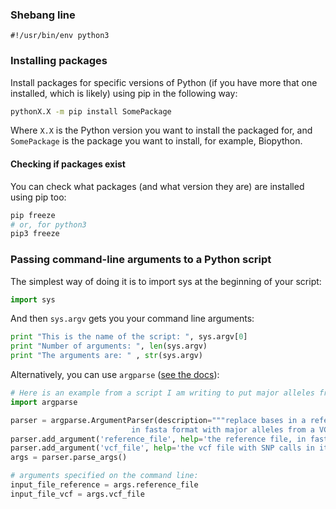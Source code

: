 ### Shebang line
`#!/usr/bin/env python3`

### Installing packages

Install packages for specific versions of Python (if you have more that one installed, which is likely) using pip in the following way:

```sh
pythonX.X -m pip install SomePackage
```

Where `X.X` is the Python version you want to install the packaged for, and `SomePackage` is the package you want to install, for example, Biopython.

#### Checking if packages exist

You can check what packages (and what version they are) are installed using pip too:

```sh
pip freeze
# or, for python3
pip3 freeze
```

### Passing command-line arguments to a Python script

The simplest way of doing it is to import sys at the beginning of your script:

```py
import sys
```

And then `sys.argv` gets you your command line arguments:

```py
print "This is the name of the script: ", sys.argv[0]
print "Number of arguments: ", len(sys.argv)
print "The arguments are: " , str(sys.argv)
```

Alternatively, you can use `argparse` ([see the docs](https://docs.python.org/3/library/argparse.html)):
 
 ```py
# Here is an example from a script I am writing to put major alleles from a vcf file into a reference sequence.
import argparse

parser = argparse.ArgumentParser(description="""replace bases in a reference sequence 
					        in fasta format with major alleles from a VCF file""")
parser.add_argument('reference_file', help='the reference file, in fasta format')
parser.add_argument('vcf_file', help='the vcf file with SNP calls in it')
args = parser.parse_args()

# arguments specified on the command line:
input_file_reference = args.reference_file
input_file_vcf = args.vcf_file
 ```

